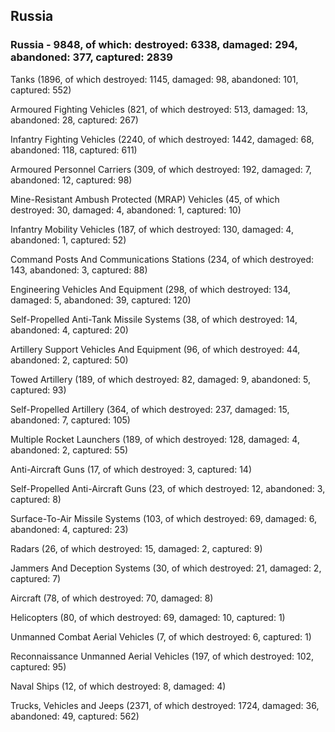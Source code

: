 
 
 ## Russia
 
 ### Russia - 9848, of which: destroyed: 6338, damaged: 294, abandoned: 377, captured: 2839

 

 

 Tanks (1896, of which destroyed: 1145, damaged: 98, abandoned: 101, captured: 552)

 Armoured Fighting Vehicles (821, of which destroyed: 513, damaged: 13, abandoned: 28, captured: 267)

 Infantry Fighting Vehicles (2240, of which destroyed: 1442, damaged: 68, abandoned: 118, captured: 611)

 Armoured Personnel Carriers (309, of which destroyed: 192, damaged: 7, abandoned: 12, captured: 98)

 Mine-Resistant Ambush Protected (MRAP) Vehicles (45, of which destroyed: 30, damaged: 4, abandoned: 1, captured: 10)

 Infantry Mobility Vehicles (187, of which destroyed: 130, damaged: 4, abandoned: 1, captured: 52)

 Command Posts And Communications Stations (234, of which destroyed: 143, abandoned: 3, captured: 88)

 Engineering Vehicles And Equipment (298, of which destroyed: 134, damaged: 5, abandoned: 39, captured: 120)

 Self-Propelled Anti-Tank Missile Systems (38, of which destroyed: 14, abandoned: 4, captured: 20)

 Artillery Support Vehicles And Equipment (96, of which destroyed: 44, abandoned: 2, captured: 50)

 Towed Artillery (189, of which destroyed: 82, damaged: 9, abandoned: 5, captured: 93)

 Self-Propelled Artillery (364, of which destroyed: 237, damaged: 15, abandoned: 7, captured: 105)

 Multiple Rocket Launchers (189, of which destroyed: 128, damaged: 4, abandoned: 2, captured: 55)

 Anti-Aircraft Guns (17, of which destroyed: 3, captured: 14)

 Self-Propelled Anti-Aircraft Guns (23, of which destroyed: 12, abandoned: 3, captured: 8)

 Surface-To-Air Missile Systems (103, of which destroyed: 69, damaged: 6, abandoned: 4, captured: 23)

 Radars (26, of which destroyed: 15, damaged: 2, captured: 9)

 Jammers And Deception Systems (30, of which destroyed: 21, damaged: 2, captured: 7)

 Aircraft (78, of which destroyed: 70, damaged: 8)

 Helicopters (80, of which destroyed: 69, damaged: 10, captured: 1)

 Unmanned Combat Aerial Vehicles (7, of which destroyed: 6, captured: 1)

 Reconnaissance Unmanned Aerial Vehicles (197, of which destroyed: 102, captured: 95)

 Naval Ships (12, of which destroyed: 8, damaged: 4)

 Trucks, Vehicles and Jeeps (2371, of which destroyed: 1724, damaged: 36, abandoned: 49, captured: 562)


